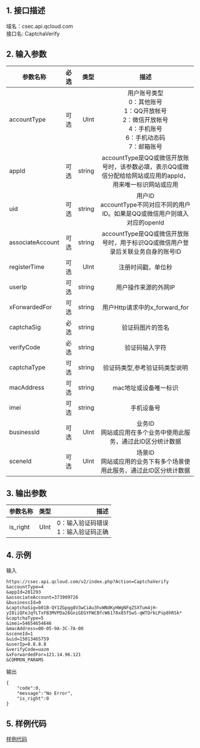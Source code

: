## 1. 接口描述
域名：csec.api.qcloud.com  
接口名: CaptchaVerify  

## 2. 输入参数
|参数名称         | 必选           | 类型  | 描述 |
| ------------- |:-------------:| -----:|:-------------:|
| accountType      | 可选 | UInt | 用户账号类型<br>0：其他账号<br>1：QQ开放帐号<br>2：微信开放帐号<br>4：手机账号<br>6：手机动态码<br>7：邮箱账号          |
| appId      | 可选 | string | accountType是QQ或微信开放账号时，该参数必填，表示QQ或微信分配给给网站或应用的appId，用来唯一标识网站或应用 |
| uid      | 可选      |   string | 用户ID<br>accountType不同对应不同的用户ID。如果是QQ或微信用户则填入对应的openId          |
|associateAccount| 可选 | string   | accountType是QQ或微信开放账号时，用于标识QQ或微信用户登录后关联业务自身的账号ID          |
|registerTime| 可选      |  UInt   | 注册时间戳，单位秒          |
|userIp| 可选      |  string   | 用户操作来源的外网IP          |
|xForwardedFor| 可选      |  string   | 用户Http请求中的x_forward_for          |
|captchaSig |必选|string| 验证码图片的签名|
|verifyCode |必选|string| 验证码输入字符  |
|captchaType| 可选      |  string   | 验证码类型,参考验证码类型说明          |
|macAddress| 可选      |  string   | mac地址或设备唯一标识          |
|imei| 可选      |  string   | 手机设备号          |
|businessId| 可选      |  UInt   |   业务ID<br>网站或应用在多个业务中使用此服务，通过此ID区分统计数据        |
|sceneId| 可选      |  UInt   |   场景ID<br>网站或应用的业务下有多个场景使用此服务，通过此ID区分统计数据        |

## 3. 输出参数
|参数名称         |  类型  | 描述 |
| ------------- |:-------------:| -----:|
| is_right      | UInt | 0：输入验证码错误<br>1：输入验证码正确          |

## 4. 示例
输入

```
https://csec.api.qcloud.com/v2/index.php?Action=CaptchaVerify
&accountType=4
&appId=201293
&associateAccount=373909726
&businessId=0
&captchaSig=b01B-QY1ZGpgg8V3wCiAu3hvWNdKyHWgNFqZSXTum4jH-yI8iiQFeJqYLTxFB3MVPDa26GniGEGYFWCBfcW6178x85fSwS-qWTDrkLPsp8hRSk*
&captchaType=5
&imei=54654654646
&macAddress=00-05-9A-3C-7A-00
&sceneId=1
&uid=15013465759
&userIp=8.8.8.8
&verifyCode=uazm
&xForwardedFor=121.14.96.121
&COMMON_PARAMS
```

输出

```
{
    "code":0,
    "message":"No Error",
    "is_right":0
}
```

## 5. 样例代码
[样例代码](http://console.tce.fsphere.cn/tianyu/guide/service/Captcha)
